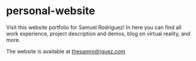 # personal-website

Visit this website portfolio for Samuel Rodriguez! In here you can find all work experience, project description and demos, blog on virtual reality, and more.

The website is available at [thesamrodriguez.com](http://thesamrodriguez.com)
